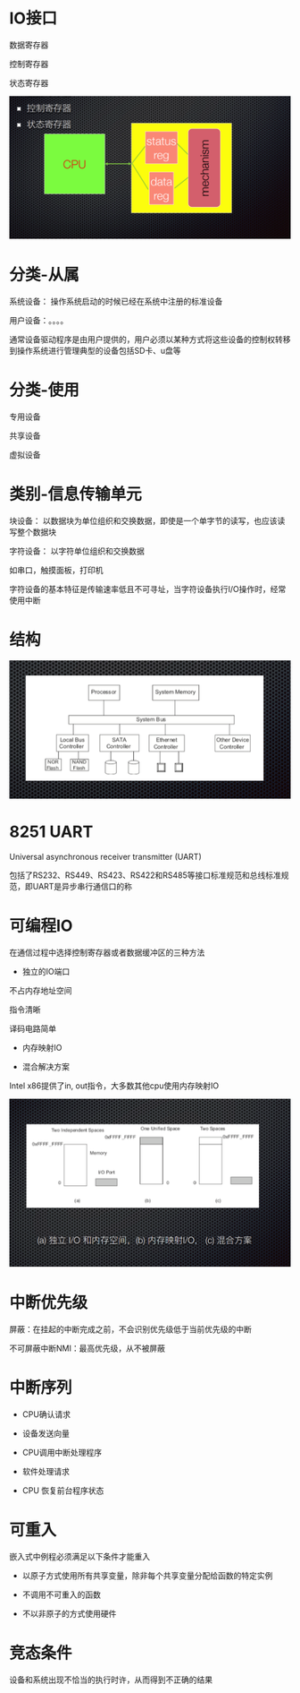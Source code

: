 # IO接口

数据寄存器

控制寄存器

状态寄存器

![](./img/1-3.png)

# 分类-从属

系统设备： 操作系统启动的时候已经在系统中注册的标准设备

用户设备：。。。。

通常设备驱动程序是由用户提供的，用户必须以某种方式将这些设备的控制权转移到操作系统进行管理典型的设备包括SD卡、u盘等

# 分类-使用

专用设备

共享设备

虚拟设备

# 类别-信息传输单元

块设备： 以数据块为单位组织和交换数据，即使是一个单字节的读写，也应该读写整个数据块

字符设备： 以字符单位组织和交换数据

如串口，触摸面板，打印机

字符设备的基本特征是传输速率低且不可寻址，当字符设备执行I/O操作时，经常使用中断

# 结构

![](./img/1-4.png)

# 8251 UART

Universal asynchronous receiver transmitter (UART)

包括了RS232、RS449、RS423、RS422和RS485等接口标准规范和总线标准规范，即UART是异步串行通信口的称

# 可编程IO

在通信过程中选择控制寄存器或者数据缓冲区的三种方法

* 独立的IO端口

不占内存地址空间

指令清晰

译码电路简单

* 内存映射IO

* 混合解决方案

Intel x86提供了in, out指令，大多数其他cpu使用内存映射IO

![](./img/3-1.png)

# 中断优先级

屏蔽：在挂起的中断完成之前，不会识别优先级低于当前优先级的中断

不可屏蔽中断NMI：最高优先级，从不被屏蔽

# 中断序列

* CPU确认请求

* 设备发送向量

* CPU调用中断处理程序

* 软件处理请求

* CPU 恢复前台程序状态

# 可重入

嵌入式中例程必须满足以下条件才能重入

* 以原子方式使用所有共享变量，除非每个共享变量分配给函数的特定实例

* 不调用不可重入的函数

* 不以非原子的方式使用硬件

# 竞态条件

设备和系统出现不恰当的执行时许，从而得到不正确的结果






















